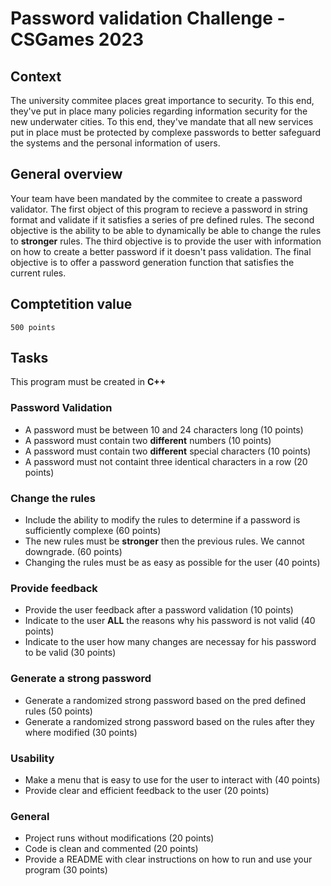 # Password validation Challenge - CSGames 2023

## Context

The university commitee places great importance to security. To this end, they've put in place many policies regarding information security for the new underwater cities. To this end, they've mandate that all new services put in place must be protected by complexe passwords to better safeguard the systems and the personal information of users.

## General overview

Your team have been mandated by the commitee to create a password validator. The first object of this program to recieve a password in string format and validate if it satisfies a series of pre defined rules. The second objective is the ability to be able to dynamically be able to change the rules to **stronger** rules. The third objective is to provide the user with information on how to create a better password if it doesn't pass validation. The final objective is to offer a password generation function that satisfies the current rules.

## Comptetition value

`500 points`

## Tasks

This program must be created in **C++**

### Password Validation

- A password must be between 10 and 24 characters long (10 points)
- A password must contain two **different** numbers (10 points)
- A password must contain two **different** special characters (10 points)
- A password must not containt three identical characters in a row (20 points)

### Change the rules

- Include the ability to modify the rules to determine if a password is sufficiently complexe (60 points)
- The new rules must be **stronger** then the previous rules. We cannot downgrade. (60 points)
- Changing the rules must be as easy as possible for the user (40 points)

### Provide feedback

- Provide the user feedback after a password validation (10 points)
- Indicate to the user **ALL** the reasons why his password is not valid (40 points)
- Indicate to the user how many changes are necessay for his password to be valid (30 points)

### Generate a strong password

- Generate a randomized strong password based on the pred defined rules (50 points)
- Generate a randomized strong password based on the rules after they where modified (30 points)

### Usability

- Make a menu that is easy to use for the user to interact with (40 points)
- Provide clear and efficient feedback to the user (20 points)

### General

- Project runs without modifications (20 points)
- Code is clean and commented (20 points)
- Provide a README with clear instructions on how to run and use your program (30 points)
